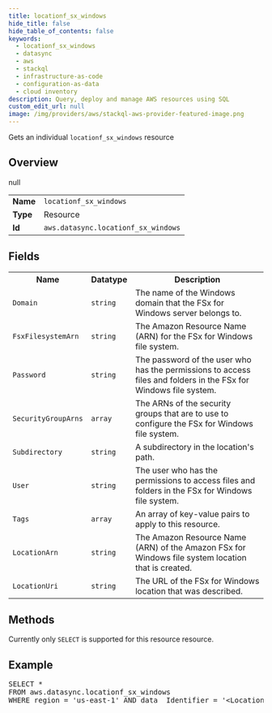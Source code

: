 ```yaml
---
title: locationf_sx_windows
hide_title: false
hide_table_of_contents: false
keywords:
  - locationf_sx_windows
  - datasync
  - aws
  - stackql
  - infrastructure-as-code
  - configuration-as-data
  - cloud inventory
description: Query, deploy and manage AWS resources using SQL
custom_edit_url: null
image: /img/providers/aws/stackql-aws-provider-featured-image.png
---
```

Gets an individual <code>locationf_sx_windows</code> resource

## Overview
<table><tbody>
<tr><td><b>Name</b></td><td><code>locationf_sx_windows</code></td></tr>
<tr><td><b>Type</b></td><td>Resource</td></tr>
null
<tr><td><b>Id</b></td><td><code>aws.datasync.locationf_sx_windows</code></td></tr>
</tbody></table>

## Fields
<table><tbody>
<tr><th>Name</th><th>Datatype</th><th>Description</th></tr>
<tr><td><code>Domain</code></td><td><code>string</code></td><td>The name of the Windows domain that the FSx for Windows server belongs to.</td></tr>
<tr><td><code>FsxFilesystemArn</code></td><td><code>string</code></td><td>The Amazon Resource Name (ARN) for the FSx for Windows file system.</td></tr>
<tr><td><code>Password</code></td><td><code>string</code></td><td>The password of the user who has the permissions to access files and folders in the FSx for Windows file system.</td></tr>
<tr><td><code>SecurityGroupArns</code></td><td><code>array</code></td><td>The ARNs of the security groups that are to use to configure the FSx for Windows file system.</td></tr>
<tr><td><code>Subdirectory</code></td><td><code>string</code></td><td>A subdirectory in the location's path.</td></tr>
<tr><td><code>User</code></td><td><code>string</code></td><td>The user who has the permissions to access files and folders in the FSx for Windows file system.</td></tr>
<tr><td><code>Tags</code></td><td><code>array</code></td><td>An array of key-value pairs to apply to this resource.</td></tr>
<tr><td><code>LocationArn</code></td><td><code>string</code></td><td>The Amazon Resource Name (ARN) of the Amazon FSx for Windows file system location that is created.</td></tr>
<tr><td><code>LocationUri</code></td><td><code>string</code></td><td>The URL of the FSx for Windows location that was described.</td></tr>

</tbody></table>

## Methods
Currently only <code>SELECT</code> is supported for this resource resource.

## Example
<pre>
SELECT * 
FROM aws.datasync.locationf_sx_windows
WHERE region = 'us-east-1' AND data__Identifier = '&lt;LocationArn&gt;'
</pre>
